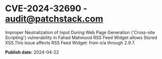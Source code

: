 # CVE-2024-32690 - audit@patchstack.com

Improper Neutralization of Input During Web Page Generation ('Cross-site Scripting') vulnerability in Fahad Mahmood RSS Feed Widget allows Stored XSS.This issue affects RSS Feed Widget: from n/a through 2.9.7.



**Publish date:** 2024-04-22
